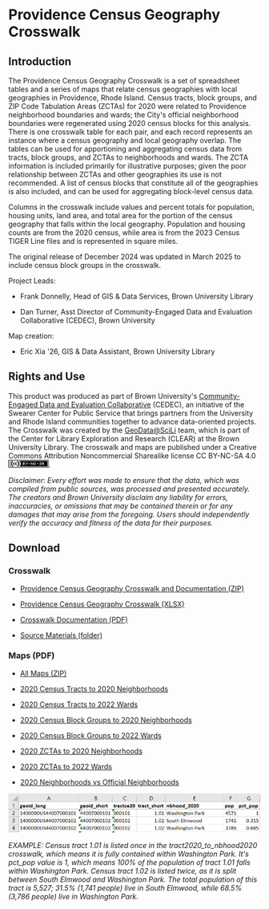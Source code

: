 # Providence Census Geography Crosswalk

## Introduction

The Providence Census Geography Crosswalk is a set of spreadsheet tables and a series of maps that relate census geographies with local geographies in Providence, Rhode Island. Census tracts, block groups, and ZIP Code Tabulation Areas (ZCTAs) for 2020 were related to Providence neighborhood boundaries and wards; the City's official neighborhood boundaries were regenerated using 2020 census blocks for this analysis. There is one crosswalk table for each pair, and each record represents an instance where a census geography and local geography overlap. The tables can be used for apportioning and aggregating census data from tracts, block groups, and ZCTAs to neighborhoods and wards. The ZCTA information is included primarily for illustrative purposes; given the poor relationship between ZCTAs and other geographies its use is not recommended. A list of census blocks that constitute all of the geographies is also included, and can be used for aggregating block-level census data.

Columns in the crosswalk include values and percent totals for population, housing units, land area, and total area for the portion of the census geography that falls within the local geography. Population and housing counts are from the 2020 census, while area is from the 2023 Census TIGER Line files and is represented in square miles.

The original release of December 2024 was updated in March 2025 to include census block groups in the crosswalk.

Project Leads: 

- Frank Donnelly, Head of GIS & Data Services, Brown University Library

- Dan Turner, Asst Director of Community-Engaged Data and Evaluation Collaborative (CEDEC), Brown University

Map creation:

- Eric Xia '26, GIS & Data Assistant, Brown University Library

## Rights and Use

This product was produced as part of Brown University's [Community-Engaged Data and Evaluation Collaborative](https://swearer.brown.edu/faculty-staff/data-and-evaluation-partnerships) (CEDEC), an initiative of the Swearer Center for Public Service that brings partners from the University and Rhode Island communities together to advance data-oriented projects. The Crosswalk was created by the [GeoData@SciLi](https://libguides.brown.edu/geodata) team, which is part of the Center for Library Exploration and Research (CLEAR) at the Brown University Library. The crosswalk and maps are published under a Creative Commons Attribution Noncommercial Sharealike license CC BY-NC-SA 4.0 ![](https://github.com/Brown-University-Library/geodata_pvdcrosswalk/blob/main/images/cc_license.png).

*Disclaimer: Every effort was made to ensure that the data, which was compiled from public sources, was processed and presented accurately. The creators and Brown University disclaim any liability for errors, inaccuracies, or omissions that may be contained therein or for any damages that may arise from the foregoing. Users should independently verify the accuracy and fitness of the data for their purposes.*

## Download

### Crosswalk

- [Providence Census Geography Crosswalk and Documentation (ZIP)](https://github.com/Brown-University-Library/geodata_pvdcrosswalk/raw/main/crosswalk.zip)

- [Providence Census Geography Crosswalk (XLSX)](https://github.com/Brown-University-Library/geodata_pvdcrosswalk/raw/main/crosswalk/pvd_census_geog_crosswalk.xlsx)

- [Crosswalk Documentation (PDF)](https://github.com/Brown-University-Library/geodata_pvdcrosswalk/raw/main/crosswalk/pvd_census_geog_crosswalk.pdf)

- [Source Materials (folder)](source_data)

### Maps (PDF)

- [All Maps (ZIP)](https://github.com/Brown-University-Library/geodata_pvdcrosswalk/raw/main/maps.zip)

- [2020 Census Tracts to 2020 Neighborhoods](https://github.com/Brown-University-Library/geodata_pvdcrosswalk/raw/main/maps/pvd_tracts2020_nbhoods2020.pdf)

- [2020 Census Tracts to 2022 Wards](https://github.com/Brown-University-Library/geodata_pvdcrosswalk/raw/main/maps/pvd_tracts2020_wards2022.pdf)

- [2020 Census Block Groups to 2020 Neighborhoods](https://github.com/Brown-University-Library/geodata_pvdcrosswalk/raw/main/maps/pvd_bgroups2020_nbhoods2020.pdf)

- [2020 Census Block Groups to 2022 Wards](https://github.com/Brown-University-Library/geodata_pvdcrosswalk/raw/main/maps/pvd_bgroups2020_wards2022.pdf)

- [2020 ZCTAs to 2020 Neighborhoods](https://github.com/Brown-University-Library/geodata_pvdcrosswalk/raw/main/maps/pvd_zctas2020_nbhoods2020.pdf)

- [2020 ZCTAs to 2022 Wards](https://github.com/Brown-University-Library/geodata_pvdcrosswalk/raw/main/maps/pvd_zctas2020_wards2022.pdf)

- [2020 Neighborhoods vs Official Neighborhoods](https://github.com/Brown-University-Library/geodata_pvdcrosswalk/raw/main/maps/pvd_nbhoods_nbhoods2020.pdf)

![](https://github.com/Brown-University-Library/geodata_pvdcrosswalk/blob/main/images/tract_table_example.png)

*EXAMPLE: Census tract 1.01 is listed once in the tract2020\_to\_nbhood2020 crosswalk, which means it is fully contained within Washington Park. It's pct\_pop value is 1, which means 100% of the population of tract 1.01 falls within Washington Park. Census tract 1.02 is listed twice, as it is split between South Elmwood and Washington Park. The total population of this tract is 5,527; 31.5% (1,741 people) live in South Elmwood, while 68.5% (3,786 people) live in Washington Park.*
